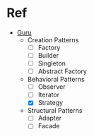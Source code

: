 # Ref
- [Guru](https://refactoring.guru/design-patterns/go)
  - Creation Patterns
    - [ ] Factory           <!-- 1 -->
    - [ ] Builder           <!-- 2 -->
    - [ ] Singleton         <!-- 3 -->
    - [ ] Abstract Factory
  - Behavioral Patterns
    - [ ] Observer          <!-- 4 -->
    - [ ] Iterator          <!-- 5 -->
    - [x] Strategy          <!-- 6 -->
  - Structural Patterns
    - [ ] Adapter           <!-- 7 -->
    - [ ] Facade            <!-- 8 -->
